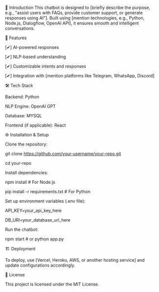 📌 Introduction
This chatbot is designed to [briefly describe the purpose, e.g., "assist users with FAQs, provide customer support, or generate responses using AI"]. Built using [mention technologies, e.g., Python, Node.js, Dialogflow, OpenAI API], it ensures smooth and intelligent conversations.

🚀 Features

[✔] AI-powered responses

[✔] NLP-based understanding

[✔] Customizable intents and responses

[✔] Integration with [mention platforms like Telegram, WhatsApp, Discord]

🛠️ Tech Stack

Backend:  Python

NLP Engine: OpenAI GPT

Database: MYSQL

Frontend (if applicable):  React

⚙️ Installation & Setup


Clone the repository:

git clone https://github.com/your-username/your-repo.git

cd your-repo

Install dependencies:

npm install  # For Node.js

pip install -r requirements.txt  # For Python

Set up environment variables (.env file):

API_KEY=your_api_key_here

DB_URI=your_database_url_here

Run the chatbot:

npm start  # or python app.py

🏗️ Deployment

To deploy, use [Vercel, Heroku, AWS, or another hosting service] and update configurations accordingly.

📜 License

This project is licensed under the MIT License.
